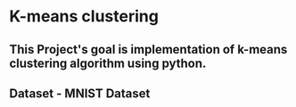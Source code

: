 K-means clustering
=================
This Project's goal is implementation of k-means clustering algorithm using python.
-----------------------------------------------------------------------------------
Dataset - MNIST Dataset
-----------------------

